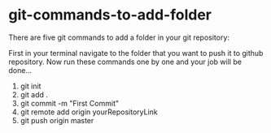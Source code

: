 # git-commands-to-add-folder

There are five git commands to add a folder in your git repository:

First in your terminal navigate to the folder that you want to push it to github repository.
Now run these commands one by one and your job will be done...

1) git init
2) git add .
3) git commit -m "First Commit"
4) git remote add origin yourRepositoryLink
5) git push origin master
